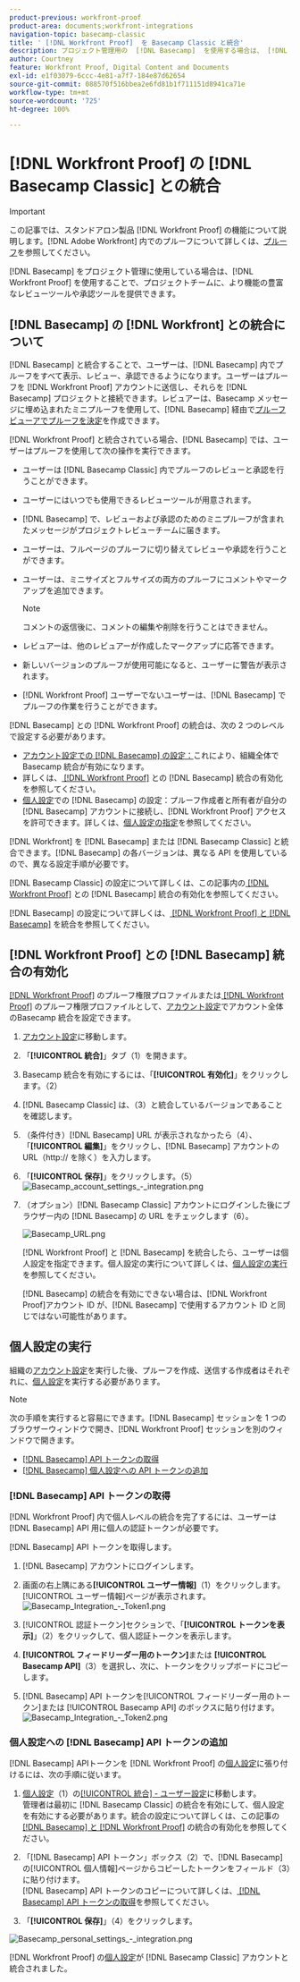 ```yaml
---
product-previous: workfront-proof
product-area: documents;workfront-integrations
navigation-topic: basecamp-classic
title: ' [!DNL Workfront Proof]  を Basecamp Classic と統合'
description: プロジェクト管理用の  [!DNL Basecamp]  を使用する場合は、 [!DNL Workfront Proof] を使用して、プロジェクトチームにより豊富なレビューと承認ツールを提供できます。
author: Courtney
feature: Workfront Proof, Digital Content and Documents
exl-id: e1f03079-6ccc-4e81-a7f7-184e87d62654
source-git-commit: 088570f516bbea2e6fd81b1f711151d8941ca71e
workflow-type: tm+mt
source-wordcount: '725'
ht-degree: 100%

---
```


# [!DNL Workfront Proof] の [!DNL Basecamp Classic] との統合

>[!IMPORTANT]
>
>この記事では、スタンドアロン製品 [!DNL Workfront Proof] の機能について説明します。[!DNL Adobe Workfront] 内でのプルーフについて詳しくは、[プルーフ](../../../review-and-approve-work/proofing/proofing.md)を参照してください。

[!DNL Basecamp] をプロジェクト管理に使用している場合は、[!DNL Workfront Proof] を使用することで、プロジェクトチームに、より機能の豊富なレビューツールや承認ツールを提供できます。

## [!DNL Basecamp] の [!DNL Workfront] との統合について

[!DNL Basecamp] と統合することで、ユーザーは、[!DNL Basecamp] 内でプルーフをすべて表示、レビュー、承認できるようになります。ユーザーはプルーフを [!DNL Workfront Proof] アカウントに送信し、それらを [!DNL Basecamp] プロジェクトと接続できます。レビュアーは、Basecamp メッセージに埋め込まれたミニプルーフを使用して、[!DNL Basecamp] 経由で[プルーフビューアでプルーフを決定](../../../review-and-approve-work/proofing/reviewing-proofs-within-workfront/make-a-decision-on-a-proof/make-decisions-on-proof.md)を作成できます。

[!DNL Workfront Proof] と統合されている場合、[!DNL Basecamp] では、ユーザーはプルーフを使用して次の操作を実行できます。

* ユーザーは [!DNL Basecamp Classic] 内でプルーフのレビューと承認を行うことができます。
* ユーザーにはいつでも使用できるレビューツールが用意されます。
* [!DNL Basecamp] で、レビューおよび承認のためのミニプルーフが含まれたメッセージがプロジェクトレビューチームに届きます。
* ユーザーは、フルページのプルーフに切り替えてレビューや承認を行うことができます。
* ユーザーは、ミニサイズとフルサイズの両方のプルーフにコメントやマークアップを追加できます。

  >[!NOTE]
  >
  >コメントの返信後に、コメントの編集や削除を行うことはできません。

* レビュアーは、他のレビュアーが作成したマークアップに応答できます。
* 新しいバージョンのプルーフが使用可能になると、ユーザーに警告が表示されます。
* [!DNL Workfront Proof] ユーザーでないユーザーは、[!DNL Basecamp] でプルーフの作業を行うことができます。

[!DNL Basecamp] との [!DNL Workfront Proof] の統合は、次の 2 つのレベルで設定する必要があります。

* [アカウント設定での [!DNL Basecamp] の設定：](https://support.workfront.com/hc/ja-jp/sections/115000912147-Account-settings)これにより、組織全体で Basecamp 統合が有効になります。
* 詳しくは、[ [!DNL Workfront Proof]](#enabling-the-basecamp-integration-with-workfront-proof) との  [!DNL Basecamp]  統合の有効化を参照してください。
* [個人設定](https://support.workfront.com/hc/ja-jp/sections/115000921168-Personal-settings)での [!DNL Basecamp] の設定：プルーフ作成者と所有者が自分の [!DNL Basecamp] アカウントに接続し、[!DNL Workfront Proof] アクセスを許可できます。詳しくは、[個人設定の指定](#configuring-personal-settings)を参照してください。

[!DNL Workfront] を [!DNL Basecamp] または [!DNL Basecamp Classic] と統合できます。[!DNL Basecamp] の各バージョンは、異なる API を使用しているので、異なる設定手順が必要です。

[!DNL Basecamp Classic] の設定について詳しくは、この記事内の[ [!DNL Workfront Proof]](#enabling-the-basecamp-integration-with-workfront-proof) との  [!DNL Basecamp]  統合の有効化を参照してください。

[!DNL Basecamp] の設定について詳しくは、[ [!DNL Workfront Proof]  と [!DNL Basecamp]](../../../workfront-proof/wp-integrations/basecamp/integrate-workfront-proof-with-basecamp.md) を統合を参照してください。

## [!DNL Workfront Proof] との [!DNL Basecamp] 統合の有効化

[ [!DNL Workfront Proof]](../../../workfront-proof/wp-acct-admin/account-settings/proof-perm-profiles-in-wp.md) のプルーフ権限プロファイルまたは[ [!DNL Workfront Proof]](../../../workfront-proof/wp-acct-admin/account-settings/proof-perm-profiles-in-wp.md) のプルーフ権限プロファイルとして、[アカウント設定](https://support.workfront.com/hc/ja-jp/sections/115000912147-Account-settings)でアカウント全体のBasecamp 統合を設定できます。

1. [アカウント設定](https://support.workfront.com/hc/ja-jp/sections/115000912147-Account-settings)に移動します。
1. 「**[!UICONTROL 統合]**」タブ（1）を開きます。
1. Basecamp 統合を有効にするには、「**[!UICONTROL 有効化]**」をクリックします。（2）
1. [!DNL Basecamp Classic] は、（3）と統合しているバージョンであることを確認します。
1. （条件付き）[!DNL Basecamp] URL が表示されなかったら（4）、「**[!UICONTROL 編集]**」をクリックし、[!DNL Basecamp] アカウントの URL（http:// を除く）を入力します。
1. 「**[!UICONTROL 保存]**」をクリックします。（5）\
   ![Basecamp_account_settings_-_integration.png](assets/basecamp-account-settings---integration-350x192.png)

1. （オプション）[!DNL Basecamp Classic] アカウントにログインした後にブラウザー内の [!DNL Basecamp] の URL をチェックします（6）。

   ![Basecamp_URL.png](assets/basecamp-url-350x75.png)

   [!DNL Workfront Proof] と [!DNL Basecamp] を統合したら、ユーザーは個人設定を指定できます。個人設定の実行について詳しくは、[個人設定の実行](#configuring-personal-settings)を参照してください。

   [!DNL Basecamp] の統合を有効にできない場合は、[!DNL Workfront Proof]アカウント ID が、[!DNL Basecamp] で使用するアカウント ID と同じではない可能性があります。

## 個人設定の実行

組織の[アカウント設定](https://support.workfront.com/hc/ja-jp/sections/115000912147-Account-settings)を実行した後、プルーフを作成、送信する作成者はそれぞれに、[個人設定](https://support.workfront.com/hc/ja-jp/sections/115000921168-Personal-settings)を実行する必要があります。

>[!NOTE]
>
>次の手順を実行すると容易にできます。[!DNL Basecamp] セッションを 1 つのブラウザーウィンドウで開き、[!DNL Workfront Proof] セッションを別のウィンドウで開きます。

* [ [!DNL Basecamp]  API トークンの取得](#retrieving-your-basecamp-api-token)
* [ [!DNL Basecamp]  個人設定への API トークンの追加](#adding-your-basecamp-api-token-to-your-personal-settings)

### [!DNL Basecamp] API トークンの取得

[!DNL Workfront Proof] 内で個人レベルの統合を完了するには、ユーザーは [!DNL Basecamp] API 用に個人の認証トークンが必要です。

[!DNL Basecamp] API トークンを取得します。

1. [!DNL Basecamp] アカウントにログインします。
1. 画面の右上隅にある&#x200B;**[!UICONTROL ユーザー情報]**（1）をクリックします。\
   [!UICONTROL ユーザー情報]ページが表示されます。\
   ![Basecamp_Integration_-_Token1.png](assets/basecamp-integration---token1-350x334.png)

1. [!UICONTROL 認証トークン]セクションで、「**[!UICONTROL トークンを表示]**」（2）をクリックして、個人認証トークンを表示します。
1. **[!UICONTROL フィードリーダー用のトークン]**&#x200B;または **[!UICONTROL Basecamp API]**（3）を選択し、次に、トークンをクリップボードにコピーします。

1. [!DNL Basecamp] API トークンを[!UICONTROL フィードリーダー用のトークン]または [!UICONTROL Basecamp API] のボックスに貼り付けます。\
   ![Basecamp_Integration_-_Token2.png](assets/basecamp-integration---token2-350x178.png)

### 個人設定への [!DNL Basecamp] API トークンの追加

[!DNL Basecamp] APIトークンを [!DNL Workfront Proof] の[個人設定](https://support.workfront.com/hc/ja-jp/sections/115000921168-Personal-settings)に張り付けるには、次の手順に従います。

1. [個人設定](https://support.workfront.com/hc/ja-jp/sections/115000921168-Personal-settings)（1）の[[!UICONTROL 統合] - ユーザー設定](../../../workfront-proof/wp-getstarted/personal-settings/integrations-user-setup.md)に移動します。\
   管理者は最初に [!DNL Basecamp Classic] の統合を有効にして、個人設定を有効にする必要があります。統合の設定について詳しくは、この記事の [ [!DNL Basecamp]  と  [!DNL Workfront Proof]](#enabling-the-basecamp-integration-with-workfront-proof) の統合の有効化を参照してください。

1. 「[!DNL Basecamp] API トークン」ボックス（2）で、[!DNL Basecamp] の[!UICONTROL 個人情報]ページからコピーしたトークンをフィールド（3）に貼り付けます。\
   [!DNL Basecamp] API トークンのコピーについて詳しくは、[ [!DNL Basecamp]  API トークンの取得](#retrieving-your-basecamp-api-token)を参照してください。

1. 「**[!UICONTROL 保存]**」（4）をクリックします。

![Basecamp_personal_settings_-_integration.png](assets/basecamp-personal-settings---integration-350x250.png)

[!DNL Workfront Proof] の[個人設定](https://support.workfront.com/hc/ja-jp/sections/115000921168-Personal-settings)が [!DNL Basecamp Classic] アカウントと統合されました。
